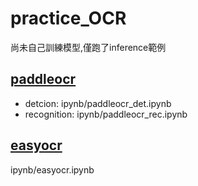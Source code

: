 # practice_OCR
尚未自己訓練模型,僅跑了inference範例

## [paddleocr](https://github.com/PaddlePaddle/PaddleOCR)

- detcion: 
ipynb/paddleocr_det.ipynb
- recognition:
ipynb/paddleocr_rec.ipynb

## [easyocr](https://github.com/JaidedAI/EasyOCR)
ipynb/easyocr.ipynb

